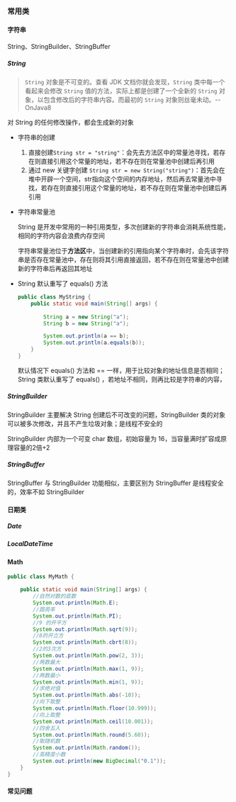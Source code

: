 ### 常用类

#### 字符串

String、StringBuilder、StringBuffer

##### String

> `String` 对象是不可变的。查看 JDK 文档你就会发现，`String` 类中每一个看起来会修改 `String` 值的方法，实际上都是创建了一个全新的 `String` 对象，以包含修改后的字符串内容。而最初的 `String` 对象则丝毫未动。-- OnJava8

对 String 的任何修改操作，都会生成新的对象

* 字符串的创建

  1. 直接创建`String str = "string"`：会先去方法区中的常量池寻找，若存在则直接引用这个常量的地址，若不存在则在常量池中创建后再引用
  2. 通过 new 关键字创建 `String str = new String("string")`：首先会在堆中开辟一个空间，str指向这个空间的内存地址，然后再去常量池中寻找，若存在则直接引用这个常量的地址，若不存在则在常量池中创建后再引用

* 字符串常量池

  String 是开发中常用的一种引用类型，多次创建新的字符串会消耗系统性能，相同的字符内容会浪费内存空间

  字符串常量池位于**方法区**中，当创建新的引用指向某个字符串时，会先该字符串是否存在常量池中，存在则将其引用直接返回，若不存在则在常量池中创建新的字符串后再返回其地址

* String 默认重写了 equals() 方法

  ```java
  public class MyString {
      public static void main(String[] args) {
          
          String a = new String("a");
          String b = new String("a");
  
          System.out.println(a == b);
          System.out.println(a.equals(b));
      }
  }
  ```

  默认情况下 equals() 方法和 == 一样，用于比较对象的地址信息是否相同；String 类默认重写了 equals() ，若地址不相同，则再比较是字符串的内容，

##### StringBuilder

StringBuilder 主要解决 String 创建后不可改变的问题，StringBuilder 类的对象可以被多次修改，并且不产生垃圾对象；是线程不安全的

StringBuilder 内部为一个可变 char 数组，初始容量为 16，当容量满时扩容成原理容量的2倍+2

##### StringBuffer

StringBuffer 与 StringBuilder 功能相似，主要区别为 StringBuffer 是线程安全的，效率不如 StringBuilder

#### 日期类

##### Date

##### LocalDateTime

#### Math

```java
public class MyMath {

    public static void main(String[] args) {
        //自然对数的底数
        System.out.println(Math.E);
        //圆周率
        System.out.println(Math.PI);
        //9 的开平方
        System.out.println(Math.sqrt(9));
        //8的开立方
        System.out.println(Math.cbrt(8));
        //2的3次方
        System.out.println(Math.pow(2, 3));
        //两数最大
        System.out.println(Math.max(1, 9));
        //两数最小
        System.out.println(Math.min(1, 9));
        //求绝对值
        System.out.println(Math.abs(-10));
        //向下取整
        System.out.println(Math.floor(10.999));
        //向上取整
        System.out.println(Math.ceil(10.001));
        //四舍五入
        System.out.println(Math.round(5.60));
        //取随机数
        System.out.println(Math.random());
        //高精度小数
        System.out.println(new BigDecimal("0.1"));
    }
}
```



#### 常见问题

